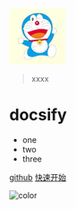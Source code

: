 <img src="logo.jpg" style="height: 100px; width: 100px" />

> xxxx

# docsify
- one
- two
- three

[github](http://www.stevekung.cn)
[快速开始](#quick-start)

<!-- 背景色 -->
![color](#f0f8ff)